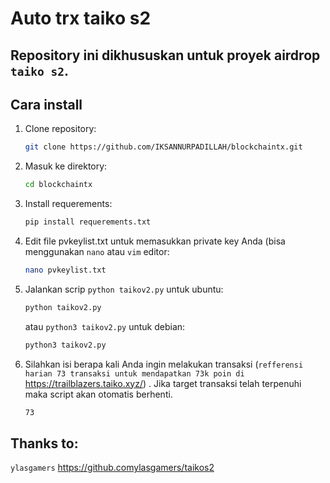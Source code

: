 # Auto trx taiko s2

## Repository ini dikhususkan untuk proyek airdrop `taiko s2`.

## Cara install

1. Clone repository:

   ```bash
   git clone https://github.com/IKSANNURPADILLAH/blockchaintx.git
   ```

2. Masuk ke direktory:

   ```bash
   cd blockchaintx
   ```
   
3. Install requerements:

   ```bash
   pip install requerements.txt
   ```
   
4. Edit file pvkeylist.txt untuk memasukkan private key Anda (bisa menggunakan `nano` atau `vim` editor:

   ```bash
   nano pvkeylist.txt
   ```

5. Jalankan scrip `python taikov2.py` untuk ubuntu:

   ```bash
   python taikov2.py
   ```
   atau `python3 taikov2.py` untuk debian:
   ```bash
   python3 taikov2.py
   ```
   
6. Silahkan isi berapa kali Anda ingin melakukan transaksi (`refferensi harian 73 transaksi untuk mendapatkan 73k poin di ` https://trailblazers.taiko.xyz/) . Jika target transaksi telah terpenuhi maka script akan otomatis berhenti.
   ```bash
   73
   ```

## Thanks to:
`ylasgamers` https://github.comylasgamers/taikos2
